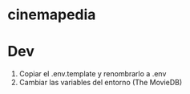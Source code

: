 # cinemapedia

# Dev

1. Copiar el .env.template y renombrarlo a .env
2. Cambiar las variables del entorno (The MovieDB)